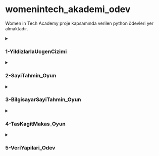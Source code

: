 # womenintech_akademi_odev
Women in Tech Academy proje kapsamında verilen python ödevleri yer almaktadır.

<details>
<summary><h3> 1-YildizlarlaUcgenCizimi </h3></summary>

* Bu projede, aşağıda çıktısı verilen yıldız şekillerinin kodları yazılmıştır

![image](https://user-images.githubusercontent.com/74510793/195836831-10108153-a2ab-4c75-8a17-b5fffcaeeb58.png)

</details>

<details>
<summary><h3> 2-SayiTahmin_Oyun </h3></summary>

* Bu projede; kullanıcı, sistem tarafından üretilen sayıyı tahmin etmeye çalışır. 
* Kullanıcı bir sayı girer. Sistem "Daha küçük bir sayı tahmininde bulunmalısınız" ya da "Daha büyük bir sayı tahmininde bulunmalısınız" şeklinde kullanıcıyı yönlendirerek doğru sonucu bulmaya yönelik bir oyundur.

* Kodun çıktısı:

![image](https://user-images.githubusercontent.com/74510793/195837695-1605942b-516c-47fa-85af-33d7a6725607.PNG)

</details>

<details>
<summary><h3> 3-BilgisayarSayiTahmin_Oyun </h3></summary>

* Kullanıcının aklından tuttuğu sayıyı bilgisayar tahmin etmeye çalışır.

* Kodun çıktısı:

![image (1)](https://user-images.githubusercontent.com/74510793/195838058-06f1a7ca-58f8-4c5b-a37c-96714567fc1f.png)

</details>

<details>
<summary><h3> 4-TasKagitMakas_Oyun </h3></summary>

![y](https://user-images.githubusercontent.com/74510793/195838131-3fd86d82-8696-421f-92a2-370fad9a8ebf.gif)

* Aşağıdaki kurallar geçerlidir:

   * Kağıt taşı yener.
   * Taş makası yener.
   * Makas kağıdı yener.
   
* Kullanıcının seçimlerine ve bilgisayarın seçimine göre taş, kağıt, makas oyununun kazananı belirlenir.
* Kodun çıktısı:

![image (2)](https://user-images.githubusercontent.com/74510793/195838576-4f4fa63b-820b-46a7-91d9-279a930bbe0b.png)

</details>

<details>
<summary><h3> 5-VeriYapilari_Odev </h3></summary>

<h3> 5.1.Soru : </h3> 0 - 20 arasında karışık sırada sayıları tutan bir liste mevcut. Bu liste içerisinde n tane sayı eksik. n ve eksik sayıları bulan program yer almaktadır.

* Örnek: my_list = [0, 7, 5, 8, 2] -> 0-10 arasında
* 6 adet sayı eksiktir. Eksik olan sayılar [1, 3, 4, 6, 9, 10]

<h3> 5.2.Soru : </h3> 0'dan 100'e kadar karışık sırada sayıları tutan bir liste mevcut. Bu liste içerisinde bu defa n tane sayı yerine 1 adet sayı eksik. Eksik olan sayıyı bulan program yer almaktadır.

<h3> 5.3.Soru : </h3> Bir liste üzerinde sıralama algoritmasını kullanarak listeyi sıralayan program yer almaktadır.

![bubble-sort](https://user-images.githubusercontent.com/74510793/198738708-98ab129a-bdb2-4bf4-b5e9-46f9d1ddfd7b.gif)

<h3> 5.4.Soru : </h3> Fonksiyon bir integer array nums ve bir hedef target değişkeni almalı ve bizlere toplamı target olan indexleri dönen bir program yer almaktadır.

* Kurallar: Aynı index’teki değeri iki defa kullanamayız.

Örnek:
* Parametreler: nums = [2,7,11,15], target = 9
* Dönen Değer: [0,1]
* Açıklama: nums[0] ve nums[1]'deki değerlerin toplamı 9 yaptığı için çıktımız [0, 1] oldu.

</details>
